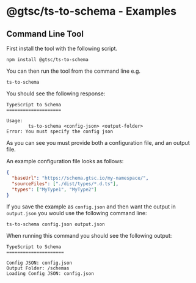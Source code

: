 # @gtsc/ts-to-schema - Examples

## Command Line Tool

First install the tool with the following script.

```shell
npm install @gtsc/ts-to-schema
```

You can then run the tool from the command line e.g.

```shell
ts-to-schema
```

You should see the following response:

```shell
TypeScript to Schema
====================

Usage:
        ts-to-schema <config-json> <output-folder>
Error: You must specify the config json
```

As you can see you must provide both a configuration file, and an output file.

An example configuration file looks as follows:

```json
{
  "baseUrl": "https://schema.gtsc.io/my-namespace/",
  "sourceFiles": ["./dist/types/*.d.ts"],
  "types": ["MyType1", "MyType2"]
}
```

If you save the example as `config.json` and then want the output in `output.json` you would use the following command line:

```shell
ts-to-schema config.json output.json
```

When running this command you should see the following output:

```shell
TypeScript to Schema
=====================

Config JSON: config.json
Output Folder: /schemas
Loading Config JSON: config.json
```
